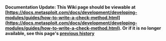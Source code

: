 <!-- Maintainers:  Please do not modify this file directly, create a pull request instead -->

**Documentation Update: This Wiki page should be viewable at [https://docs.metasploit.com/docs/development/developing-modules/guides/how-to-write-a-check-method.html](https://docs.metasploit.com/docs/development/developing-modules/guides/how-to-write-a-check-method.html). Or if it is no longer available, see this page's [previous history](./_history)**

